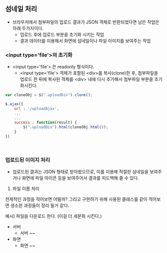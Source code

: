 ## 섬네일 처리
- 브라우저에서 첨부파일의 업로드 결과가 JSON 객체로 반환되었다면 남은 작업은 아래 두가지이다.
    - 업로드 후에 업로드 부분을 초기화 시키는 작업
    - 결과 데이터를 이용해서 화면에 섬네일이나 파일 이미지를 보여주는 작업

### \<input type='file'\>의 초기화
- \<input type='file'\> 은 readonly 형식이다.
    - \<input type='file'\> 객체가 포함된 \<div\>를 복사(clone)한 후, 첨부파일을 업로드 한 뒤에 복사된 객체를 \<div\> 내에 다시 추가해서 첨부파일 부분을 초기화시킨다.

```javascript
var cloneObj = $(".uploadDiv").clone();

$.ajax({
    url : '/uploadAjax',
    ...
    ...
    success : function(result) {
        $(".uploadDiv").html(cloneObj.html());
    }
})
```

<br>

### 업로드된 이미지 처리
- 업로드된 결과는 JSON 형태로 받아왔으므로, 이를 이용해 적절한 섬네일을 보여주거나 화면에 파일 아이콘 등을 보여주어서 결과를 피드백해 줄 수 있다.
1. 파일 이름 처리


전제적인 과정을 적어보면 어떨까? 그리고 구현하기 위해 사용된 클래스를 같이 적어보면 생소한 과정들이 정리 될거 같다.

예시) 파일을 다운로드 한다. (이걸 더 세분화 시킨다.)
- 서버
  - 서버 ~~
- 화면
  - 화면 ~~